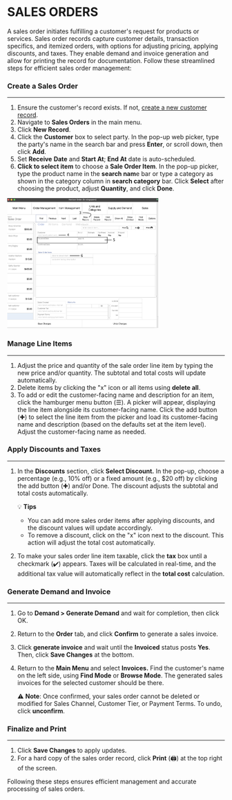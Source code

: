 # SALES ORDERS

A sales order initiates fulfilling a customer's request for products or services. Sales order records capture customer details, transaction specifics, and itemized orders, with options for adjusting pricing, applying discounts, and taxes. They enable demand and invoice generation and allow for printing the record for documentation. Follow these streamlined steps for efficient sales order management:
### **Create a Sales Order**
___
1. Ensure the customer's record exists. If not, [create a new customer record](https://github.com/Fx-Professional-Services/HorizonDocs/blob/sales_order/Horizon%20User%20Guide/03%20Customers/Create%20a%20New%20Customer%20Record.md).
2. Navigate to **Sales Orders** in the main menu. 
3. Click **New Record**. 
4. Click the **Customer** box to select party. In the pop-up web picker, type the party's name in the search bar and press **Enter**, or scroll down, then click **Add**.
5. Set **Receive** **Date** and **Start At**; **End At** date is auto-scheduled.
6. **Click to select item** to choose a **Sale Order Item**. In the pop-up picker, type the product name in the **search nam**e bar or type a category as shown in the category column in **search category** bar. Click **Select** after choosing the product, adjust **Quantity**, and click **Done**. 

<img src="https://github.com/Fx-Professional-Services/HorizonDocs/blob/sales_order/Horizon%20User%20Guide/00%20Assets/01_create_sales_orders.png" width="350" height="300">

### **Manage Line Items**
___

1. Adjust the price and quantity of the sale order line item by typing the new price and/or quantity. The subtotal and total costs will update automatically. <br>
2. Delete items by clicking the "x" icon or all items using **delete all**. <br> 
3. To add or edit the customer-facing name and description for an item, click the hamburger menu button (☰). A picker will appear, displaying the line item alongside its customer-facing name. Click the add button (✚) to select the line item from the picker and load its customer-facing name and description (based on the defaults set at the item level). Adjust the customer-facing name as needed. <br>
### **Apply Discounts and Taxes**
___
1. In the **Discounts** section, click **Select Discount.** In the pop-up, choose a percentage (e.g., 10% off) or a fixed amount (e.g., $20 off) by clicking the add button (✚) and/or Done. The discount adjusts the subtotal and total costs automatically.

	💡 **Tips**
	* You can add more sales order items after applying discounts, and the discount values will update accordingly. 
	* To remove a discount, click on the "x" icon next to the discount. This action will adjust the total cost automatically.

2. To make your sales order line item taxable, click the **tax** box until a checkmark (✔️) appears. Taxes will be calculated in real-time, and the additional tax value will automatically reflect in the **total cost** calculation. 
### **Generate Demand and Invoice**
___
1. Go to **Demand > Generate Demand** and wait for completion, then click OK.
2. Return to the **Order** tab, and click **Confirm** to generate a sales invoice. 
3. Click **generate invoice** and wait until the **Invoiced** status posts **Yes**. Then, click **Save Changes** at the bottom. 
4. Return to the **Main Menu** and select **Invoices.** Find the customer's name on the left side, using **Find Mode** or **Browse Mode**. The generated sales invoices for the selected customer should be there.

	⚠️ **Note**: Once confirmed, your sales order cannot be deleted or modified for Sales Channel, Customer Tier, or Payment Terms. To undo, click **unconfirm**.

### **Finalize and Print**
_____
1. Click **Save Changes** to apply updates.
2. For a hard copy of the sales order record, click **Print** (🖨️) at the top right of the screen.

Following these steps ensures efficient management and accurate processing of sales orders.